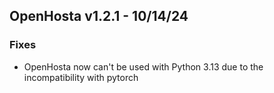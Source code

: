 ## **OpenHosta v1.2.1 - 10/14/24**

### **Fixes**
- OpenHosta now can't be used with Python 3.13 due to the incompatibility with pytorch
